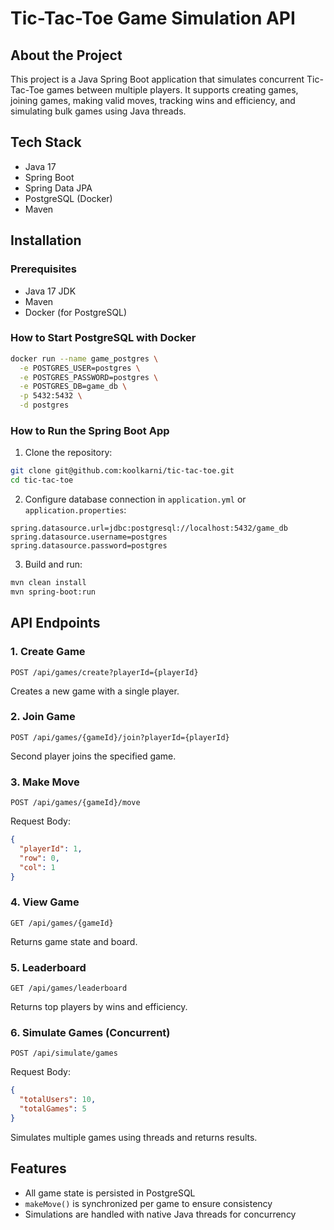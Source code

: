 # Tic-Tac-Toe Game Simulation API

## About the Project

This project is a Java Spring Boot application that simulates concurrent Tic-Tac-Toe games between multiple players. It supports creating games, joining games, making valid moves, tracking wins and efficiency, and simulating bulk games using Java threads.

## Tech Stack

- Java 17
- Spring Boot
- Spring Data JPA
- PostgreSQL (Docker)
- Maven

## Installation

### Prerequisites
- Java 17 JDK
- Maven
- Docker (for PostgreSQL)

### How to Start PostgreSQL with Docker

```bash
docker run --name game_postgres \
  -e POSTGRES_USER=postgres \
  -e POSTGRES_PASSWORD=postgres \
  -e POSTGRES_DB=game_db \
  -p 5432:5432 \
  -d postgres
```

### How to Run the Spring Boot App

1. Clone the repository:
```bash
git clone git@github.com:koolkarni/tic-tac-toe.git
cd tic-tac-toe
```

2. Configure database connection in `application.yml` or `application.properties`:
```properties
spring.datasource.url=jdbc:postgresql://localhost:5432/game_db
spring.datasource.username=postgres
spring.datasource.password=postgres
```

3. Build and run:
```bash
mvn clean install
mvn spring-boot:run
```

## API Endpoints

### 1. Create Game
```
POST /api/games/create?playerId={playerId}
```
Creates a new game with a single player.

### 2. Join Game
```
POST /api/games/{gameId}/join?playerId={playerId}
```
Second player joins the specified game.

### 3. Make Move
```
POST /api/games/{gameId}/move
```
Request Body:
```json
{
  "playerId": 1,
  "row": 0,
  "col": 1
}
```

### 4. View Game
```
GET /api/games/{gameId}
```
Returns game state and board.

### 5. Leaderboard
```
GET /api/games/leaderboard
```
Returns top players by wins and efficiency.

### 6. Simulate Games (Concurrent)
```
POST /api/simulate/games
```
Request Body:
```json
{
  "totalUsers": 10,
  "totalGames": 5
}
```
Simulates multiple games using threads and returns results.

## Features

- All game state is persisted in PostgreSQL
- `makeMove()` is synchronized per game to ensure consistency
- Simulations are handled with native Java threads for concurrency
```